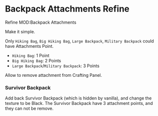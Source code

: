 # Backpack Attachments Refine

Refine MOD:Backpack Attachments

Make it simple.


Only `Hiking Bag`, `Big Hiking Bag`, `Large Backpack`, `Military Backpack` could have Attachments Point.

- `Hiking Bag`: 1 Point
- `Big Hiking Bag`: 2 Points
- `Large Backpack`/`Military Backpack`: 3 Points

Allow to remove attachment from Crafting Panel.


### Survivor Backpack

Add back Survivor Backpack (which is hidden by vanilla), and change the texture to be Black.
The Survivor Backpack have 3 attachment points, and they can not be remove.
